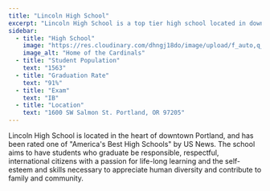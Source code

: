 ```yaml
---
title: "Lincoln High School"
excerpt: "Lincoln High School is a top tier high school located in downtown Portland."
sidebar:
  - title: "High School"
    image: "https://res.cloudinary.com/dhngj18do/image/upload/f_auto,q_auto/v1/images/schools/Lincoln"
    image_alt: "Home of the Cardinals"
  - title: "Student Population"
    text: "1563"
  - title: "Graduation Rate"
    text: "91%"
  - title: "Exam"
    text: "IB"
  - title: "Location"
    text: "1600 SW Salmon St. Portland, OR 97205"
---
```


Lincoln High School is located in the heart of downtown Portland, and has been rated one of "America's Best High Schools" by US News. The school aims to have students who graduate be responsible, respectful, international citizens with a passion for life-long learning and the self-esteem and skills necessary to appreciate human diversity and contribute to family and community.
